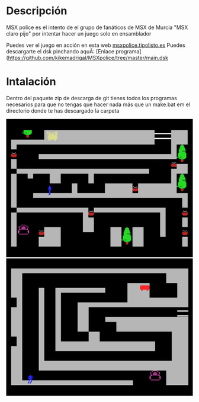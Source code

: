 # Descripción
MSX police es el intento de el grupo de fanáticos de MSX de Murcia "MSX claro pijo" por intentar hacer un juego solo en ensamblador 


Puedes ver el juego en acción en esta web [msxpolice.tipolisto.es](https://msxpolice.tipolisto.es)
Puedes descargarte el dsk pinchando aquÃ­: 
[Enlace programa](https://github.com/kikemadrigal/MSXpolice/tree/master/main.dsk

# Intalación

Dentro del paquete zip de descarga de git tienes todos los programas necesarios para que no tengas que hacer nada más que un make.bat em el directorio donde te has descargado la carpeta


![Imagen programa 1](/images/imagengithub1.PNG)
![Imagen programa 2](/images/imagengithub2.PNG)


